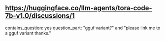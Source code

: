 ## https://huggingface.co/llm-agents/tora-code-7b-v1.0/discussions/1

contains_question: yes
question_part: "gguf variant?" and "please link me to a gguf variant thanks."
